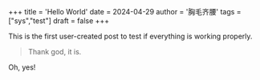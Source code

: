 +++
title = 'Hello World'
date = 2024-04-29
author = '胸毛齐腰'
tags = ["sys","test"]
draft = false
+++

This is the first user-created post to test if everything is working properly.

> Thank god, it is.

Oh, yes!

<!-- created at 2024-04-29T23:27:10:z -->

